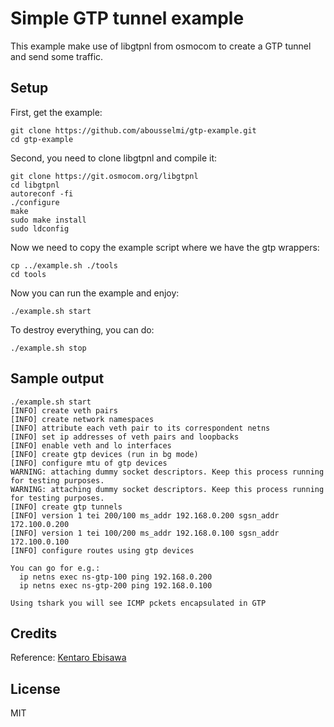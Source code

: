 # Simple GTP tunnel example

This example make use of libgtpnl from osmocom to create a GTP tunnel
and send some traffic.

## Setup

First, get the example:

```console
git clone https://github.com/abousselmi/gtp-example.git
cd gtp-example
```

Second, you need to clone libgtpnl and compile it:

```console
git clone https://git.osmocom.org/libgtpnl
cd libgtpnl
autoreconf -fi
./configure
make
sudo make install
sudo ldconfig
```

Now we need to copy the example script where we have the gtp wrappers:

```console
cp ../example.sh ./tools
cd tools
```

Now you can run the example and enjoy:

```console
./example.sh start
```

To destroy everything, you can do:

```console
./example.sh stop
```

## Sample output

```console
./example.sh start
[INFO] create veth pairs
[INFO] create network namespaces
[INFO] attribute each veth pair to its correspondent netns
[INFO] set ip addresses of veth pairs and loopbacks
[INFO] enable veth and lo interfaces
[INFO] create gtp devices (run in bg mode)
[INFO] configure mtu of gtp devices
WARNING: attaching dummy socket descriptors. Keep this process running for testing purposes.
WARNING: attaching dummy socket descriptors. Keep this process running for testing purposes.
[INFO] create gtp tunnels
[INFO] version 1 tei 200/100 ms_addr 192.168.0.200 sgsn_addr 172.100.0.200
[INFO] version 1 tei 100/200 ms_addr 192.168.0.100 sgsn_addr 172.100.0.100
[INFO] configure routes using gtp devices

You can go for e.g.:
  ip netns exec ns-gtp-100 ping 192.168.0.200
  ip netns exec ns-gtp-200 ping 192.168.0.100

Using tshark you will see ICMP pckets encapsulated in GTP
```

## Credits

Reference: [Kentaro Ebisawa](https://www.slideshare.net/kentaroebisawa/using-gtp-on-linux-with-libgtpnl)

## License

MIT

